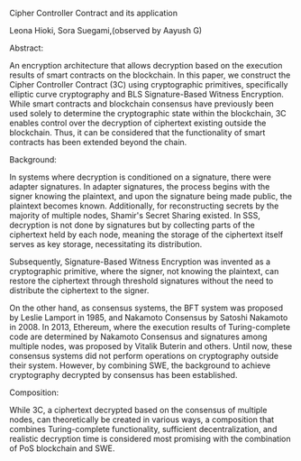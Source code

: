 Cipher Controller Contract and its application

Leona Hioki, Sora Suegami,(observed by Aayush G)

Abstract:

An encryption architecture that allows decryption based on the execution results of smart contracts on the blockchain. In this paper, we construct the Cipher Controller Contract (3C) using cryptographic primitives, specifically elliptic curve cryptography and BLS Signature-Based Witness Encryption. While smart contracts and blockchain consensus have previously been used solely to determine the cryptographic state within the blockchain, 3C enables control over the decryption of ciphertext existing outside the blockchain. Thus, it can be considered that the functionality of smart contracts has been extended beyond the chain.

Background:

In systems where decryption is conditioned on a signature, there were adapter signatures. In adapter signatures, the process begins with the signer knowing the plaintext, and upon the signature being made public, the plaintext becomes known. Additionally, for reconstructing secrets by the majority of multiple nodes, Shamir's Secret Sharing existed. In SSS, decryption is not done by signatures but by collecting parts of the ciphertext held by each node, meaning the storage of the ciphertext itself serves as key storage, necessitating its distribution.

Subsequently, Signature-Based Witness Encryption was invented as a cryptographic primitive, where the signer, not knowing the plaintext, can restore the ciphertext through threshold signatures without the need to distribute the ciphertext to the signer.

On the other hand, as consensus systems, the BFT system was proposed by Leslie Lamport in 1985, and Nakamoto Consensus by Satoshi Nakamoto in 2008. In 2013, Ethereum, where the execution results of Turing-complete code are determined by Nakamoto Consensus and signatures among multiple nodes, was proposed by Vitalik Buterin and others. Until now, these consensus systems did not perform operations on cryptography outside their system. However, by combining SWE, the background to achieve cryptography decrypted by consensus has been established.

Composition:

While 3C, a ciphertext decrypted based on the consensus of multiple nodes, can theoretically be created in various ways, a composition that combines Turing-complete functionality, sufficient decentralization, and realistic decryption time is considered most promising with the combination of PoS blockchain and SWE.
